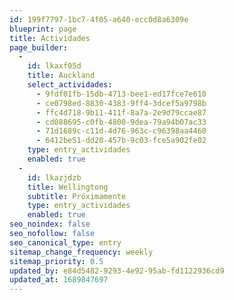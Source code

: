 ```yaml
---
id: 199f7797-1bc7-4f05-a640-ecc0d8a6309e
blueprint: page
title: Actividades
page_builder:
  -
    id: lkaxf05d
    title: Auckland
    select_actividades:
      - 9fdf01fb-15db-4713-bee1-ed17fce7e610
      - ce0798ed-8830-4383-9ff4-3dcef5a9798b
      - ffc4d718-9b11-411f-8a7a-2e9d79ccae87
      - cd088695-c0fb-4800-9dea-79a94b07ac33
      - 71d1689c-c11d-4d76-963c-c96398aa4460
      - 6412be51-dd20-457b-9c03-fce5a902fe02
    type: entry_actividades
    enabled: true
  -
    id: lkazjdzb
    title: Wellingtong
    subtitle: Próximamente
    type: entry_actividades
    enabled: true
seo_noindex: false
seo_nofollow: false
seo_canonical_type: entry
sitemap_change_frequency: weekly
sitemap_priority: 0.5
updated_by: e84d5482-9293-4e92-95ab-fd1122936cd9
updated_at: 1689847697
---
```

